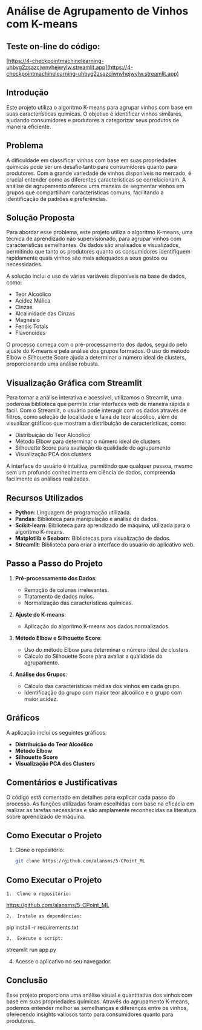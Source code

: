 # Análise de Agrupamento de Vinhos com K-means

## Teste on-line do código:
[https://4-checkpointmachinelearning-uhbyg2zsazcjwnvhejwylw.streamlit.app](https://4-checkpointmachinelearning-uhbyg2zsazcjwnvhejwylw.streamlit.app)

## Introdução

Este projeto utiliza o algoritmo K-means para agrupar vinhos com base em suas características químicas. O objetivo é identificar vinhos similares, ajudando consumidores e produtores a categorizar seus produtos de maneira eficiente.

## Problema

A dificuldade em classificar vinhos com base em suas propriedades químicas pode ser um desafio tanto para consumidores quanto para produtores. Com a grande variedade de vinhos disponíveis no mercado, é crucial entender como as diferentes características se correlacionam. A análise de agrupamento oferece uma maneira de segmentar vinhos em grupos que compartilham características comuns, facilitando a identificação de padrões e preferências.

## Solução Proposta

Para abordar esse problema, este projeto utiliza o algoritmo K-means, uma técnica de aprendizado não supervisionado, para agrupar vinhos com características semelhantes. Os dados são analisados e visualizados, permitindo que tanto os produtores quanto os consumidores identifiquem rapidamente quais vinhos são mais adequados a seus gostos ou necessidades.

A solução inclui o uso de várias variáveis disponíveis na base de dados, como:
- Teor Alcoólico
- Acidez Málica
- Cinzas
- Alcalinidade das Cinzas
- Magnésio
- Fenóis Totais
- Flavonoides

O processo começa com o pré-processamento dos dados, seguido pelo ajuste do K-means e pela análise dos grupos formados. O uso do método Elbow e Silhouette Score ajuda a determinar o número ideal de clusters, proporcionando uma análise robusta.

## Visualização Gráfica com Streamlit

Para tornar a análise interativa e acessível, utilizamos o Streamlit, uma poderosa biblioteca que permite criar interfaces web de maneira rápida e fácil. Com o Streamlit, o usuário pode interagir com os dados através de filtros, como seleção de localidade e faixa de teor alcoólico, além de visualizar gráficos que mostram a distribuição de características, como:
- Distribuição do Teor Alcoólico
- Método Elbow para determinar o número ideal de clusters
- Silhouette Score para avaliação da qualidade do agrupamento
- Visualização PCA dos clusters

A interface do usuário é intuitiva, permitindo que qualquer pessoa, mesmo sem um profundo conhecimento em ciência de dados, compreenda facilmente as análises realizadas.

## Recursos Utilizados

- **Python**: Linguagem de programação utilizada.
- **Pandas**: Biblioteca para manipulação e análise de dados.
- **Scikit-learn**: Biblioteca para aprendizado de máquina, utilizada para o algoritmo K-means.
- **Matplotlib e Seaborn**: Bibliotecas para visualização de dados.
- **Streamlit**: Biblioteca para criar a interface do usuário do aplicativo web.

## Passo a Passo do Projeto

1. **Pré-processamento dos Dados**:
   - Remoção de colunas irrelevantes.
   - Tratamento de dados nulos.
   - Normalização das características químicas.
  
2. **Ajuste do K-means**:
   - Aplicação do algoritmo K-means aos dados normalizados.

3. **Método Elbow e Silhouette Score**:
   - Uso do método Elbow para determinar o número ideal de clusters.
   - Cálculo do Silhouette Score para avaliar a qualidade do agrupamento.

4. **Análise dos Grupos**:
   - Cálculo das características médias dos vinhos em cada grupo.
   - Identificação do grupo com maior teor alcoólico e o grupo com maior acidez.

## Gráficos

A aplicação inclui os seguintes gráficos:
- **Distribuição do Teor Alcoólico**
- **Método Elbow**
- **Silhouette Score**
- **Visualização PCA dos Clusters**

## Comentários e Justificativas

O código está comentado em detalhes para explicar cada passo do processo. As funções utilizadas foram escolhidas com base na eficácia em realizar as tarefas necessárias e são amplamente reconhecidas na literatura sobre aprendizado de máquina.

## Como Executar o Projeto

1. Clone o repositório:
   ```bash
   git clone https://github.com/alansms/5-CPoint_ML
## Como Executar o Projeto

	1.	Clone o repositório:
https://github.com/alansms/5-CPoint_ML

	2.	Instale as dependências:
pip install -r requirements.txt

	3.	Execute o script:
streamlit run app.py

4.	Acesse o aplicativo no seu navegador.

## Conclusão

Esse projeto proporciona uma análise visual e quantitativa dos vinhos com base em suas propriedades químicas. Através do agrupamento K-means, podemos entender melhor as semelhanças e diferenças entre os vinhos, oferecendo insights valiosos tanto para consumidores quanto para produtores.






